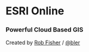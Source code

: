 
# ESRI Online

### Powerful Cloud Based GIS

Created by [Rob Fisher](http://www.robfisher.us) / [@bler](http:/twitter.com/bler)
